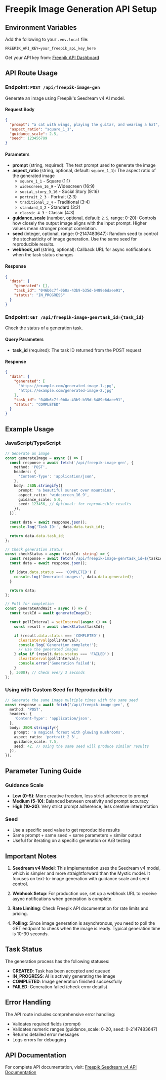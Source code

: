 # Freepik Image Generation API Setup

## Environment Variables

Add the following to your `.env.local` file:

```env
FREEPIK_API_KEY=your_freepik_api_key_here
```

Get your API key from: [Freepik API Dashboard](https://www.freepik.com/api/dashboard)

## API Route Usage

### Endpoint: `POST /api/freepik-image-gen`

Generate an image using Freepik's Seedream v4 AI model.

#### Request Body

```json
{
  "prompt": "a cat with wings, playing the guitar, and wearing a hat",
  "aspect_ratio": "square_1_1",
  "guidance_scale": 2.5,
  "seed": 123456789
}
```

#### Parameters

- **prompt** (string, required): The text prompt used to generate the image
- **aspect_ratio** (string, optional, default: `square_1_1`): The aspect ratio of the generated image
  - `square_1_1` - Square (1:1)
  - `widescreen_16_9` - Widescreen (16:9)
  - `social_story_9_16` - Social Story (9:16)
  - `portrait_2_3` - Portrait (2:3)
  - `traditional_3_4` - Traditional (3:4)
  - `standard_3_2` - Standard (3:2)
  - `classic_4_3` - Classic (4:3)
- **guidance_scale** (number, optional, default: `2.5`, range: 0-20): Controls how closely the output image aligns with the input prompt. Higher values mean stronger prompt correlation.
- **seed** (integer, optional, range: 0-2147483647): Random seed to control the stochasticity of image generation. Use the same seed for reproducible results.
- **webhook_url** (string, optional): Callback URL for async notifications when the task status changes

#### Response

```json
{
  "data": {
    "generated": [],
    "task_id": "046b6c7f-0b8a-43b9-b35d-6489e6daee91",
    "status": "IN_PROGRESS"
  }
}
```

### Endpoint: `GET /api/freepik-image-gen?task_id={task_id}`

Check the status of a generation task.

#### Query Parameters

- **task_id** (required): The task ID returned from the POST request

#### Response

```json
{
  "data": {
    "generated": [
      "https://example.com/generated-image-1.jpg",
      "https://example.com/generated-image-2.jpg"
    ],
    "task_id": "046b6c7f-0b8a-43b9-b35d-6489e6daee91",
    "status": "COMPLETED"
  }
}
```

## Example Usage

### JavaScript/TypeScript

```typescript
// Generate an image
const generateImage = async () => {
  const response = await fetch('/api/freepik-image-gen', {
    method: 'POST',
    headers: {
      'Content-Type': 'application/json',
    },
    body: JSON.stringify({
      prompt: 'a beautiful sunset over mountains',
      aspect_ratio: 'widescreen_16_9',
      guidance_scale: 5.0,
      seed: 123456, // Optional: for reproducible results
    }),
  });

  const data = await response.json();
  console.log('Task ID:', data.data.task_id);

  return data.data.task_id;
};

// Check generation status
const checkStatus = async (taskId: string) => {
  const response = await fetch(`/api/freepik-image-gen?task_id=${taskId}`);
  const data = await response.json();

  if (data.data.status === 'COMPLETED') {
    console.log('Generated images:', data.data.generated);
  }

  return data;
};

// Poll for completion
const generateAndWait = async () => {
  const taskId = await generateImage();

  const pollInterval = setInterval(async () => {
    const result = await checkStatus(taskId);

    if (result.data.status === 'COMPLETED') {
      clearInterval(pollInterval);
      console.log('Generation complete!');
      // Use the generated images
    } else if (result.data.status === 'FAILED') {
      clearInterval(pollInterval);
      console.error('Generation failed');
    }
  }, 3000); // Check every 3 seconds
};
```

### Using with Custom Seed for Reproducibility

```typescript
// Generate the same image multiple times with the same seed
const response = await fetch('/api/freepik-image-gen', {
  method: 'POST',
  headers: {
    'Content-Type': 'application/json',
  },
  body: JSON.stringify({
    prompt: 'a magical forest with glowing mushrooms',
    aspect_ratio: 'portrait_2_3',
    guidance_scale: 7.5,
    seed: 42, // Using the same seed will produce similar results
  }),
});
```

## Parameter Tuning Guide

### Guidance Scale

- **Low (0-5)**: More creative freedom, less strict adherence to prompt
- **Medium (5-10)**: Balanced between creativity and prompt accuracy
- **High (10-20)**: Very strict prompt adherence, less creative interpretation

### Seed

- Use a specific seed value to get reproducible results
- Same prompt + same seed + same parameters = similar output
- Useful for iterating on a specific generation or A/B testing

## Important Notes

1. **Seedream v4 Model**: This implementation uses the Seedream v4 model, which is simpler and more straightforward than the Mystic model. It focuses on text-to-image generation with guidance scale and seed control.

2. **Webhook Setup**: For production use, set up a webhook URL to receive async notifications when generation is complete.

3. **Rate Limiting**: Check Freepik API documentation for rate limits and pricing.

4. **Polling**: Since image generation is asynchronous, you need to poll the GET endpoint to check when the image is ready. Typical generation time is 10-30 seconds.

## Task Status

The generation process has the following statuses:

- **CREATED**: Task has been accepted and queued
- **IN_PROGRESS**: AI is actively generating the image
- **COMPLETED**: Image generation finished successfully
- **FAILED**: Generation failed (check error details)

## Error Handling

The API route includes comprehensive error handling:

- Validates required fields (prompt)
- Validates numeric ranges (guidance_scale: 0-20, seed: 0-2147483647)
- Returns detailed error messages
- Logs errors for debugging

## API Documentation

For complete API documentation, visit: [Freepik Seedream v4 API Documentation](https://docs.freepik.com/api-reference/text-to-image/seedream-4/post-seedream-v4)
